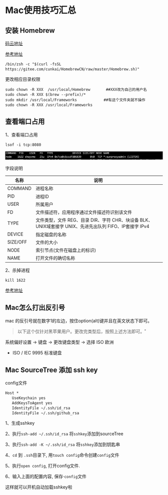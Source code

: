 # Mac使用技巧汇总

## 安装 Homebrew

[码云地址](https://gitee.com/cunkai/HomebrewCN)

[参考地址](https://www.jianshu.com/p/10864a5a5e10)

```shell script
/bin/zsh -c "$(curl -fsSL https://gitee.com/cunkai/HomebrewCN/raw/master/Homebrew.sh)"
```

更改相应目录权限
```shell script
sudo chown -R XXX  /usr/local/Homebrew       ##XXX改为自己的用户名
sudo chown -R XXX $(brew --prefix)/*  
sudo mkdir /usr/local/Frameworks            ##有这个文件夹就不操作
sudo chown -R XXX /usr/local/Frameworks

```

## 查看端口占用 
1、查看端口占用

```
lsof -i tcp:8080
```
![](../assets/mac-use-guide/1.png)



字段说明

| 名称 | 说明 |
| --- | ---- |
| COMMAND | 进程名称 |
| PID | 进程ID |
| USER | 所属用户 |
| FD | 文件描述符，应用程序通过文件描述符识别该文件 |
| TYPE | 文件类型，文件 REG、目录 DIR、字符 CHR、块设备 BLK、UNIX域套接字 UNIX、先进先出队列 FIFO、IP套接字 IPv4 |
| DEVICE | 指定磁盘的名称 |
| SIZE/OFF	 | 文件的大小 |
| NODE | 索引节点(文件在磁盘上的标识) |
| NAME | 打开文件的确切名称 |

2、杀掉进程
```
kill 1622
```

[参考地址](https://blog.csdn.net/zwkkkk1/article/details/88797044)






## Mac怎么打出反引号

mac 的反引号就在数字1的左边，按住option(alt)键并且在英文状态下即可。

> 以下这个仅针对黑苹果用户。更改完类型后，按照上述方法即可。˚

系统偏好设置 ->  键盘 -> 更改键盘类型 -> 选择 ISO 欧洲
- ISO / IEC 9995 标准键盘





## Mac SourceTree 添加 ssh key



config文件

```
Host *
   UseKeychain yes
   AddKeysToAgent yes
   IdentityFile ~/.ssh/id_rsa
   IdentityFile ~/.ssh/github_rsa
```



1、生成sshkey

2、执行`ssh-add ~/.ssh/id_rsa` 将`sshkey`添加到sourceTree

3、执行`ssh-add -K ~/.ssh/id_rsa` 将`sshkey`添加到钥匙串

4、`cd` 到  `.ssh`目录下, 用`touch config`命令创建`config`文件

5、执行`open config`, 打开config文件.

6、输入上面的配置内容, 保存·`config`文件



这样就可以开机自动加载sshkey啦